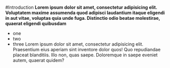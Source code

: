 #Introduction
**Lorem ipsum dolor sit amet, consectetur adipisicing elit. Voluptatem maxime assumenda quod adipisci laudantium itaque eligendi in aut vitae, voluptas quia unde fuga. Distinctio odio beatae molestirae, quaerat eligendi quibusdam**
* one
* two
* three
Lorem ipsum dolor sit amet, consectetur adipisicing elit. Praesentium eius aperiam sint inventore dolor quos! Quo repudiandae placeat blanditiis. Illo non, quas saepe. Doloremque in saepe eveniet autem, quaerat quidem?

